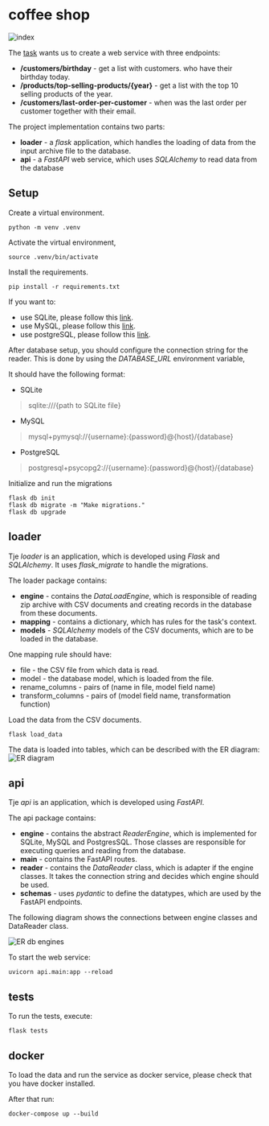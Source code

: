 # coffee shop

 ![index](https://github.com/batetopro/coffeeshop/blob/main/assets/index.png?raw=true)

The [task](https://github.com/batetopro/coffeeshop/raw/main/assets/task.pdf) 
wants us to create a web service with three endpoints:

* **/customers/birthday** - get a list with customers. who have their birthday today.
* **/products/top-selling-products/{year}** - get a list with the top 10 selling products of the year.
* **/customers/last-order-per-customer** - when was the last order per customer together with their email.

The project implementation contains two parts:
* **loader** - a *flask* application, which handles the loading of data from the 
input archive file to the database.
* **api** - a *FastAPI* web service, which uses *SQLAlchemy* to read data from the 
database

## Setup
Create a virtual environment.
```commandline
python -m venv .venv
```

Activate the virtual environment,
```commandline
source .venv/bin/activate
```

Install the requirements. 
```commandline
pip install -r requirements.txt
```

If you want to:
* use SQLite, please follow this [link](https://www.tutorialspoint.com/sqlite/sqlite_installation.htm).
* use MySQL, please follow this [link](https://www.digitalocean.com/community/tutorials/how-to-create-a-new-user-and-grant-permissions-in-mysql).
* use postgreSQL, please follow this [link](https://medium.com/coding-blocks/creating-user-database-and-adding-access-on-postgresql-8bfcd2f4a91e). 

After database setup, you should configure the connection string for the reader.
This is done by using the *DATABASE_URL* environment variable, 

It should have the following format:
* SQLite
> sqlite:///{path to SQLite file}
* MySQL
> mysql+pymysql://{username}:{password}@{host}/{database}
* PostgreSQL
> postgresql+psycopg2://{username}:{password}@{host}/{database}

Initialize and run the migrations
```commandline
flask db init
flask db migrate -m "Make migrations."
flask db upgrade
```

## loader
Tje *loader* is an application, which is developed using *Flask* and *SQLAlchemy*.
It uses *flask_migrate* to handle the migrations.

The loader package contains:
* **engine** - contains the *DataLoadEngine*, which is responsible of reading 
zip archive with CSV documents and creating records in the database from these documents.
* **mapping** - contains a dictionary, which has rules for the task's context.
* **models** - *SQLAlchemy* models of the CSV documents, which are to be loaded in the database.

One mapping rule should have:
* file - the CSV file from which data is read.
* model - the database model, which is loaded from the file.
* rename_columns - pairs of (name in file, model field name)
* transform_columns - pairs of (model field name, transformation function)

Load the data from the CSV documents.
```commandline
flask load_data
```

The data is loaded into tables, which can be described with the ER diagram:
![ER diagram](https://github.com/batetopro/coffeeshop/blob/main/assets/er.png?raw=true)

## api
Tje *api* is an application, which is developed using *FastAPI*.

The api package contains:
* **engine** - contains the abstract *ReaderEngine*, which is implemented for SQLite, MySQL and PostgresSQL.
Those classes are responsible for executing queries and reading from the database.
* **main** - contains the FastAPI routes.
* **reader** - contains the *DataReader* class, which is adapter if the engine classes.
It takes the connection string and decides which engine should be used.
* **schemas** - uses *pydantic* to define the datatypes, which are used by the FastAPI
endpoints.

The following diagram shows the connections between engine classes and DataReader class.

![ER db engines](https://github.com/batetopro/coffeeshop/blob/main/assets/readers.png?raw=true)

To start the web service:
```commandline
uvicorn api.main:app --reload
```


## tests
To run the tests, execute:
```commandline
flask tests
```

## docker
To load the data and run the service as docker service,
please check that you have docker installed.

After that run:
```commandline
docker-compose up --build
```
